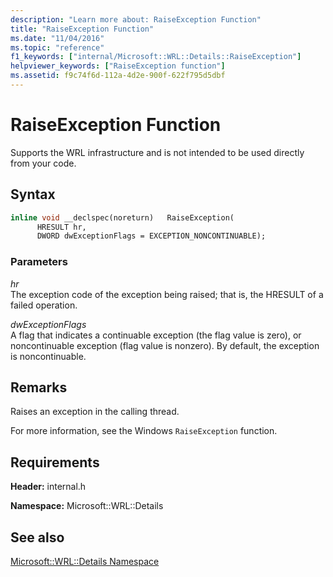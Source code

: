 ```yaml
---
description: "Learn more about: RaiseException Function"
title: "RaiseException Function"
ms.date: "11/04/2016"
ms.topic: "reference"
f1_keywords: ["internal/Microsoft::WRL::Details::RaiseException"]
helpviewer_keywords: ["RaiseException function"]
ms.assetid: f9c74f6d-112a-4d2e-900f-622f795d5dbf
---
```

# RaiseException Function

Supports the WRL infrastructure and is not intended to be used directly from your code.

## Syntax

```cpp
inline void __declspec(noreturn)   RaiseException(
      HRESULT hr,
      DWORD dwExceptionFlags = EXCEPTION_NONCONTINUABLE);
```

### Parameters

*hr*<br/>
The exception code of the exception being raised; that is, the HRESULT of a failed operation.

*dwExceptionFlags*<br/>
A flag that indicates a continuable exception (the flag value is zero), or noncontinuable exception (flag value is nonzero). By default, the exception is noncontinuable.

## Remarks

Raises an exception in the calling thread.

For more information, see the Windows `RaiseException` function.

## Requirements

**Header:** internal.h

**Namespace:** Microsoft::WRL::Details

## See also

[Microsoft::WRL::Details Namespace](microsoft-wrl-details-namespace.md)
